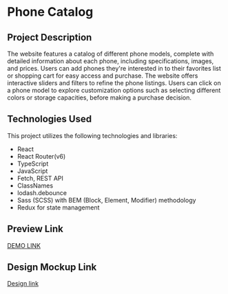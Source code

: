 # Phone Catalog

## Project Description
The website features a catalog of different phone models, complete with detailed information about each phone, including specifications, images, and prices. Users can add phones they're interested in to their favorites list or shopping cart for easy access and purchase. The website offers interactive sliders and filters to refine the phone listings. Users can click on a phone model to explore customization options such as selecting different colors or storage capacities, before making a purchase decision.

## Technologies Used
This project utilizes the following technologies and libraries:
- React
- React Router(v6)
- TypeScript
- JavaScript
- Fetch, REST API
- ClassNames
- lodash.debounce
- Sass (SCSS) with BEM (Block, Element, Modifier) methodology
- Redux for state management

## Preview Link
[DEMO LINK](https://izzetyusufov.github.io/Phones-catalog-store/)

## Design Mockup Link
[Design link](https://www.figma.com/file/uEetgWenSRxk9jgiym6Yzp/Phone-catalog-redesign?type=design&node-id=1-2&mode=design)
